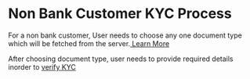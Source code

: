 # Non Bank Customer KYC Process

For a non bank customer, User needs to choose any one document type which will be fetched from the server.[ Learn More](min-kyc-process/fetch-client-rules-api.md)

After choosing document type, user needs to provide required details inorder to [verify KYC ](min-kyc-process/update-kyc-details-api.md)
